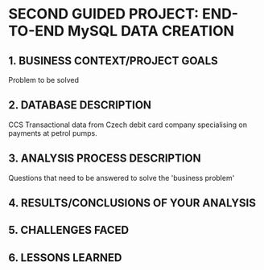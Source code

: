 # SECOND GUIDED PROJECT: END-TO-END MySQL DATA CREATION 

## 1. BUSINESS CONTEXT/PROJECT GOALS 
Problem to be solved

## 2. DATABASE DESCRIPTION 
CCS
Transactional data from Czech debit card company specialising on payments at petrol pumps.

   
## 3. ANALYSIS PROCESS DESCRIPTION
Questions that need to be answered to solve the 'business problem'

## 4. RESULTS/CONCLUSIONS OF YOUR ANALYSIS 

## 5. CHALLENGES FACED 

## 6. LESSONS LEARNED 

